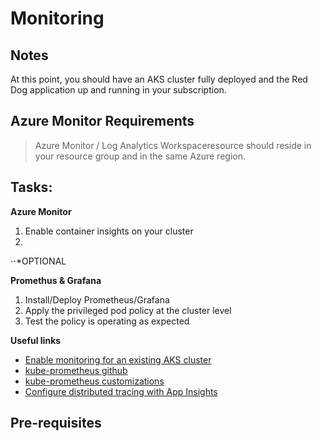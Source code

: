 # Monitoring 

## Notes

At this point, you should have an AKS cluster fully deployed and the Red Dog application up and running in your subscription. 

## Azure Monitor Requirements

> Azure Monitor / Log Analytics Workspaceresource should reside in your resource group and in the same Azure region.

## Tasks:

**Azure Monitor**
1. Enable container insights on your cluster
2. 

⋅⋅*OPTIONAL

**Promethus & Grafana**
1. Install/Deploy Prometheus/Grafana 
2. Apply the privileged pod policy at the cluster level
3. Test the policy is operating as expected

**Useful links**


* [Enable monitoring for an existing AKS cluster](https://docs.microsoft.com/en-us/azure/azure-monitor/containers/container-insights-enable-existing-clusters?tabs=azure-cli)
* [kube-prometheus github](https://github.com/prometheus-operator/kube-prometheus)
* [kube-prometheus customizations](https://github.com/prometheus-operator/kube-prometheus/tree/main/docs/customizations)
* [Configure distributed tracing with App Insights](https://docs.dapr.io/operations/monitoring/tracing/open-telemetry-collector-appinsights/)

## Pre-requisites